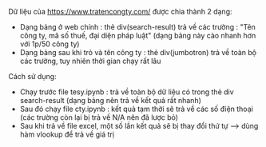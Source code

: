 Dữ liệu của https://www.tratencongty.com/ được chia thành 2 dạng:
- Dạng bảng ở web chính : thẻ div(search-result) trả về các trường : "Tên công ty, mã số thuế, đại diện pháp luật" (dạng bảng này cào nhanh hơn với 1p/50 công ty)
- Dạng bảng sau khi trỏ và tên công ty : thẻ div(jumbotron) trả về toàn bộ các trường, tuy nhiên thời gian chạy rất lâu 

Cách sử dụng:
- Chạy trước file tesy.ipynb : trả về toàn bộ dữ liệu có trong thẻ div search-result (dạng bảng nên trả về kết quả rất nhanh)
- Sau đó chạy file cty.ipynb : kết quả tạm thời sẽ trả về các số điện thoại (các trường còn lại bị trả về N/A nên đã lược bỏ)
- Sau khi trả về file excel, một số lần kết quả sẽ bị thay đổi thứ tự --> dùng hàm vlookup để trả về giá trị

